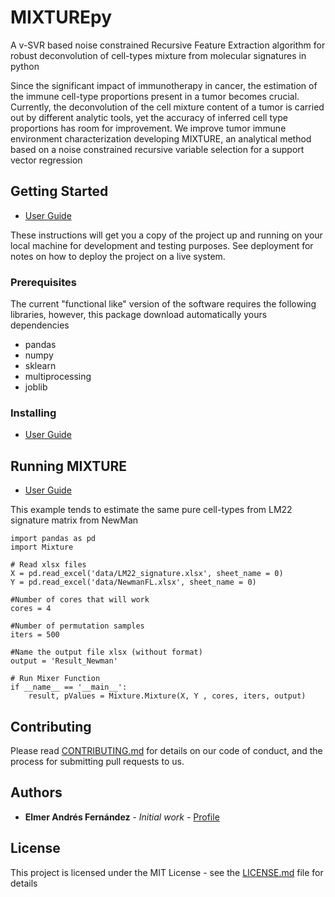 # MIXTUREpy

A v-SVR based noise constrained Recursive Feature Extraction algorithm for robust deconvolution of cell-types mixture from molecular signatures in python

Since the significant impact of immunotherapy in cancer, the estimation of the immune cell-type proportions present in a tumor becomes crucial. Currently, the deconvolution of the cell mixture content of a tumor is carried out by different analytic tools, yet the accuracy of inferred cell type proportions has room for improvement. We improve tumor immune environment characterization developing MIXTURE, an analytical method based on a noise constrained recursive variable selection for a support vector regression

## Getting Started

* [User Guide](https://github.com/MsMatias/MixturePy/wiki)

These instructions will get you a copy of the project up and running on your local machine for development and testing purposes. See deployment for notes on how to deploy the project on a live system.

### Prerequisites

The current "functional like" version of the software requires the following libraries, however, this package download automatically yours dependencies
 * pandas
 * numpy
 * sklearn
 * multiprocessing
 * joblib

### Installing
* [User Guide](https://github.com/MsMatias/MixturePy/wiki)

## Running MIXTURE

* [User Guide](https://github.com/MsMatias/MixturePy/wiki)

This example tends to estimate the same pure cell-types from LM22 signature matrix from NewMan
```
import pandas as pd
import Mixture

# Read xlsx files
X = pd.read_excel('data/LM22_signature.xlsx', sheet_name = 0) 
Y = pd.read_excel('data/NewmanFL.xlsx', sheet_name = 0) 

#Number of cores that will work
cores = 4

#Number of permutation samples
iters = 500

#Name the output file xlsx (without format)
output = 'Result_Newman'

# Run Mixer Function
if __name__ == '__main__':
    result, pValues = Mixture.Mixture(X, Y , cores, iters, output)

```

## Contributing

Please read [CONTRIBUTING.md](https://gist.github.com/PurpleBooth/b24679402957c63ec426) for details on our code of conduct, and the process for submitting pull requests to us.

## Authors

* **Elmer Andrés Fernández** - *Initial work* - [Profile](https://www.researchgate.net/profile/Elmer_Fernandez)

## License

This project is licensed under the MIT License - see the [LICENSE.md](LICENSE.md) file for details
